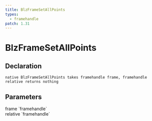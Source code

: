 ```yaml
---
title: BlzFrameSetAllPoints
types:
  - framehandle
patch: 1.31
---
```


# BlzFrameSetAllPoints

## Declaration

```
native BlzFrameSetAllPoints takes framehandle frame, framehandle relative returns nothing
```

## Parameters
<dl>
  <dt>frame `framehandle`</dt>
  <dd></dd>

  <dt>relative `framehandle`</dt>
  <dd></dd>
</dl>